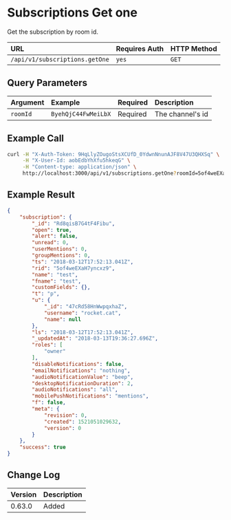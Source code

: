 # Subscriptions Get one

Get the subscription by room id.

| URL | Requires Auth | HTTP Method |
| :--- | :--- | :--- |
| `/api/v1/subscriptions.getOne` | `yes` | `GET` |

## Query Parameters

| Argument | Example | Required | Description |
| :--- | :--- | :--- | :--- |
| `roomId` | `ByehQjC44FwMeiLbX` | Required | The channel's id |

## Example Call

```bash
curl -H "X-Auth-Token: 9HqLlyZOugoStsXCUfD_0YdwnNnunAJF8V47U3QHXSq" \
     -H "X-User-Id: aobEdbYhXfu5hkeqG" \
     -H "Content-type: application/json" \
     http://localhost:3000/api/v1/subscriptions.getOne?roomId=5of4weEXaH7yncxz9 \
```

## Example Result

```json
{
    "subscription": {
        "_id": "Rd8qisB7G4tF4Fibu",
        "open": true,
        "alert": false,
        "unread": 0,
        "userMentions": 0,
        "groupMentions": 0,
        "ts": "2018-03-12T17:52:13.041Z",
        "rid": "5of4weEXaH7yncxz9",
        "name": "test",
        "fname": "test",
        "customFields": {},
        "t": "p",
        "u": {
            "_id": "47cRd58HnWwpqxhaZ",
            "username": "rocket.cat",
            "name": null
        },
        "ls": "2018-03-12T17:52:13.041Z",
        "_updatedAt": "2018-03-13T19:36:27.696Z",
        "roles": [
            "owner"
        ],
        "disableNotifications": false,
        "emailNotifications": "nothing",
        "audioNotificationValue": "beep",
        "desktopNotificationDuration": 2,
        "audioNotifications": "all",
        "mobilePushNotifications": "mentions",
        "f": false,
        "meta": {
            "revision": 0,
            "created": 1521051029632,
            "version": 0
        }
    },
    "success": true
}
```

## Change Log

| Version | Description |
| :--- | :--- |
| 0.63.0 | Added |
